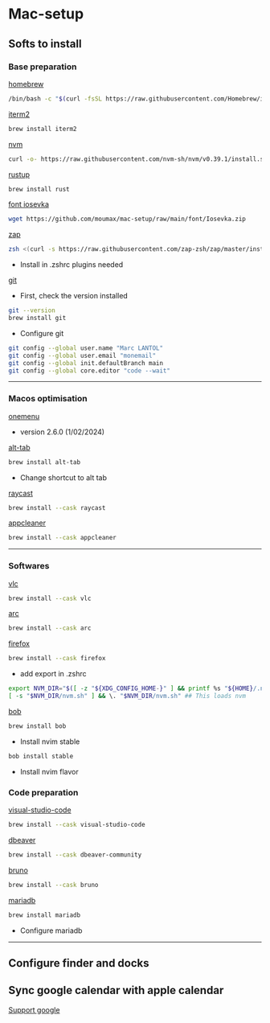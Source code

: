 # Mac-setup

## Softs to install

### Base preparation

[homebrew](https://brew.sh/)

```bash
/bin/bash -c "$(curl -fsSL https://raw.githubusercontent.com/Homebrew/install/HEAD/install.sh)"
```

[iterm2](https://iterm2.com/)

```bash
brew install iterm2
```

[nvm](https://github.com/nvm-sh/nvm)

```bash
curl -o- https://raw.githubusercontent.com/nvm-sh/nvm/v0.39.1/install.sh | bash
```

[rustup](https://www.rust-lang.org)

```bash
brew install rust
```

[font iosevka](https://www.nerdfonts.com/font-downloads)

```bash
wget https://github.com/moumax/mac-setup/raw/main/font/Iosevka.zip
```

[zap](https://github.com/zap-zsh/zap)

```bash
zsh <(curl -s https://raw.githubusercontent.com/zap-zsh/zap/master/install.zsh) --branch release-v1
```

- Install in .zshrc plugins needed


[git](https://git-scm.com/)

- First, check the version installed

```bash
git --version
brew install git
```

- Configure git

```bash
git config --global user.name "Marc LANTOL"
git config --global user.email "monemail"
git config --global init.defaultBranch main
git config --global core.editor "code --wait"
```

----------------

### Macos optimisation

[onemenu](https://www.withmarko.com/one-menu)

- version 2.6.0 (1/02/2024)

[alt-tab](https://alt-tab-macos.netlify.app/)

```bash
brew install alt-tab
```

- Change shortcut to alt tab

[raycast](https://www.raycast.com/)

```bash
brew install --cask raycast
```

[appcleaner](https://freemacsoft.net/appcleaner/)

```bash
brew install --cask appcleaner
```

----------------

### Softwares

[vlc](https://www.videolan.org/vlc/)

```bash
brew install --cask vlc
```

[arc](https://arc.net/)

```bash
brew install --cask arc
```

[firefox](https://www.mozilla.org/firefox/)

```bash
brew install --cask firefox
```

- add export in .zshrc

```bash
export NVM_DIR="$([ -z "${XDG_CONFIG_HOME-}" ] && printf %s "${HOME}/.nvm" || printf %s "${XDG_CONFIG_HOME}/nvm")"
[ -s "$NVM_DIR/nvm.sh" ] && \. "$NVM_DIR/nvm.sh" ## This loads nvm
```

[bob](https://github.com/MordechaiHadad/bob)

```bash
brew install bob
```
- Install nvim stable

```bash
bob install stable
```

- Install nvim flavor


### Code preparation

[visual-studio-code](https://code.visualstudio.com/)

```bash
brew install --cask visual-studio-code
```

[dbeaver](https://dbeaver.io/)

```bash
brew install --cask dbeaver-community
```

[bruno](https://www.usebruno.com/)

```bash
brew install --cask bruno
```

[mariadb](https://mariadb.org/)

```bash
brew install mariadb
```

- Configure mariadb

----------------

## Configure finder and docks

## Sync google calendar with apple calendar

[Support google](https://support.google.com/calendar/answer/99358?hl=en&co=GENIE.Platform%3DDesktop)
